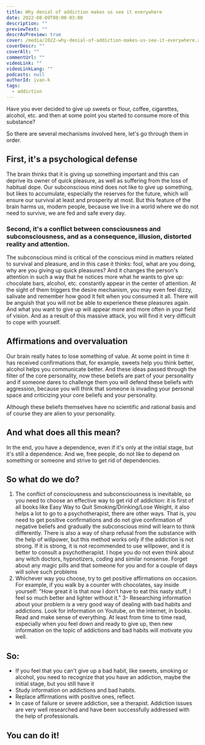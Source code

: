 ```yaml
---
title: Why denial of addiction makes us see it everywhere
date: 2022-08-09T00:00-03:00
description: ""
previewText: ""
descrAsPreview: true
cover: /media/2022-why-denial-of-addiction-makes-us-see-it-everywhere.avif
coverDescr: ""
coverAlt: ""
commentUrl: ""
videoLink: ""
videoLinkLang: ""
podcasts: null
authorId: ivan-k
tags:
  - addiction
---
```


Have you ever decided to give up sweets or flour, coffee, cigarettes, alcohol, etc. and then at some point you started to consume more of this substance?

So there are several mechanisms involved here, let's go through them in order.

## First, it's a psychological defense

The brain thinks that it is giving up something important and this can deprive its owner of quick pleasure, as well as suffering from the loss of habitual dope. Our subconscious mind does not like to give up something, but likes to accumulate, especially the reserves for the future, which will ensure our survival at least and prosperity at most. But this feature of the brain harms us, modern people, because we live in a world where we do not need to survive, we are fed and safe every day.

### Second, it's a conflict between consciousness and subconsciousness, and as a consequence, illusion, distorted reality and attention.

The subconscious mind is critical of the conscious mind in matters related to survival and pleasure, and in this case it thinks: fool, what are you doing, why are you giving up quick pleasures? And it changes the person's attention in such a way that he notices more what he wants to give up: chocolate bars, alcohol, etc. constantly appear in the center of attention. At the sight of them triggers the desire mechanism, you may even feel dizzy, salivate and remember how good it felt when you consumed it all. There will be anguish that you will not be able to experience these pleasures again. And what you want to give up will appear more and more often in your field of vision. And as a result of this massive attack, you will find it very difficult to cope with yourself.

## Affirmations and overvaluation

Our brain really hates to lose something of value. At some point in time it has received confirmations that, for example, sweets help you think better, alcohol helps you communicate better. And these ideas passed through the filter of the core personality, now these beliefs are part of your personality and if someone dares to challenge them you will defend these beliefs with aggression, because you will think that someone is invading your personal space and criticizing your core beliefs and your personality.

Although these beliefs themselves have no scientific and rational basis and of course they are alien to your personality.

## And what does all this mean?

In the end, you have a dependence, even if it's only at the initial stage, but it's still a dependence. And we, free people, do not like to depend on something or someone and strive to get rid of dependencies.

## So what do we do?

1. The conflict of consciousness and subconsciousness is inevitable, so you need to choose an effective way to get rid of addiction: it is first of all books like Easy Way to Quit Smoking/Drinking/Lose Weight, it also helps a lot to go to a psychotherapist, there are other ways. That is, you need to get positive confirmations and do not give confirmation of negative beliefs and gradually the subconscious mind will learn to think differently. There is also a way of sharp refusal from the substance with the help of willpower, but this method works only if the addiction is not strong. If it is strong, it is not recommended to use willpower, and it is better to consult a psychotherapist. I hope you do not even think about any witch doctors, hypnotizers, coding and similar nonsense. Forget about any magic pills and that someone for you and for a couple of days will solve such problems
2. Whichever way you choose, try to get positive affirmations on occasion. For example, if you walk by a counter with chocolates, say inside yourself: "How great it is that now I don't have to eat this nasty stuff, I feel so much better and lighter without it."
   3- Researching information about your problem is a very good way of dealing with bad habits and addictions. Look for information on Youtube, on the internet, in books. Read and make sense of everything. At least from time to time read, especially when you feel down and ready to give up, then new information on the topic of addictions and bad habits will motivate you well.

## So:

- If you feel that you can't give up a bad habit, like sweets, smoking or alcohol, you need to recognize that you have an addiction, maybe the initial stage, but you still have it
- Study information on addictions and bad habits.
- Replace affirmations with positive ones, reflect.
- In case of failure or severe addiction, see a therapist. Addiction issues are very well researched and have been successfully addressed with the help of professionals.

## You can do it!
